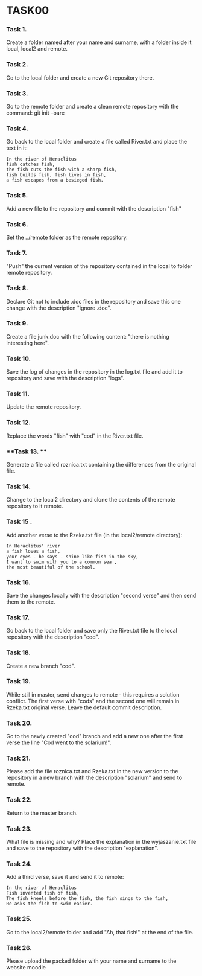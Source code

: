 # TASK00

### **Task 1.**

Create a folder named after your name and surname, with a folder inside it
local, local2 and remote.

### **Task 2.**

Go to the local folder and create a new Git repository there.

### **Task 3.**

Go to the remote folder and create a clean remote repository with the command:
git init –bare

### **Task 4.**

Go back to the local folder and create a file called River.txt and place the text in it:

```
In the river of Heraclitus
fish catches fish,
the fish cuts the fish with a sharp fish,
fish builds fish, fish lives in fish,
a fish escapes from a besieged fish.
```

### **Task 5.**

Add a new file to the repository and commit with the description "fish"

### **Task 6.**

Set the ../remote folder as the remote repository.

### **Task 7.**

"Push" the current version of the repository contained in the local to folder
remote repository.

### **Task 8.**

Declare Git not to include .doc files in the repository and save this one
change with the description "ignore .doc".

### **Task 9.**

Create a file junk.doc with the following content: "there is nothing interesting here".

### **Task 10.**

Save the log of changes in the repository in the log.txt file and add it to
repository and save with the description "logs".

### **Task 11.**

Update the remote repository.

### **Task 12.**

Replace the words "fish" with "cod" in the River.txt file.

### **Task 13. **

Generate a file called roznica.txt containing the differences from
the original file.

### **Task 14.**

Change to the local2 directory and clone the contents of the remote repository to it
remote.

### **Task 15 .**

Add another verse to the Rzeka.txt file (in the local2/remote directory):

```
In Heraclitus' river
a fish loves a fish,
your eyes - he says - shine like fish in the sky,
I want to swim with you to a common sea ,
the most beautiful of the school.
```

### **Task 16.**

Save the changes locally with the description "second verse" and then send them to the remote.

### **Task 17.**

Go back to the local folder and save only the River.txt file to the local repository
with the description "cod".

### **Task 18.**

Create a new branch "cod".

### **Task 19.**

While still in master, send changes to remote - this requires a solution
conflict. The first verse with "cods" and the second one will remain in Rzeka.txt
original verse. Leave the default commit description.

### **Task 20.**

Go to the newly created "cod" branch and add a new one after the first verse
the line "Cod went to the solarium!".

### **Task 21.**

Please add the file roznica.txt and Rzeka.txt in the new version to the repository
in a new branch with the description "solarium" and send to remote.

### **Task 22.**

Return to the master branch.

### **Task 23.**

What file is missing and why? Place the explanation in the wyjaszanie.txt file
and save to the repository with the description "explanation".

### **Task 24.**

Add a third verse, save it and send it to remote:

```
In the river of Heraclitus
Fish invented fish of fish,
The fish kneels before the fish, the fish sings to the fish,
He asks the fish to swim easier.
```

### **Task 25.**

Go to the local2/remote folder and add "Ah, that fish!" at the end of the file.

### **Task 26.**

Please upload the packed folder with your name and surname to the website
moodle
